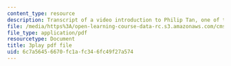 ```yaml
---
content_type: resource
description: Transcript of a video introduction to Philip Tan, one of the course instructors.
file: /media/https%3A/open-learning-course-data-rc.s3.amazonaws.com/cms-611j-creating-video-games-fall-2014/6c7a56456670fc1afc346fc49f27a574_RY0X1oEQbb0.pdf
file_type: application/pdf
resourcetype: Document
title: 3play pdf file
uid: 6c7a5645-6670-fc1a-fc34-6fc49f27a574
---
```


